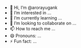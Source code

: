 - 👋 Hi, I’m @arorayugank
- 👀 I’m interested in ...
- 🌱 I’m currently learning ...
- 💞️ I’m looking to collaborate on ...
- 📫 How to reach me ...
- 😄 Pronouns: ...
- ⚡ Fun fact: ...

<!---
arorayugank/arorayugank is a ✨ special ✨ repository because its `README.md` (this file) appears on your GitHub profile.
You can click the Preview link to take a look at your changes.
--->

